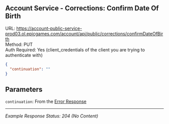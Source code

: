 ## Account Service - Corrections: Confirm Date Of Birth

URL: https://account-public-service-prod03.ol.epicgames.com/account/api/public/corrections/confirmDateOfBirth \
Method: PUT \
Auth Required: Yes (client_credentials of the client you are trying to authenticate with)

```json
{
  "continuation": ""
}
```

## Parameters

`continuation`: From the [Error Response](./README.md)

---

_Example Response Status: 204 (No Content)_
